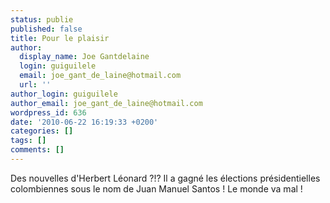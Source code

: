 ```yaml
---
status: publie
published: false
title: Pour le plaisir
author:
  display_name: Joe Gantdelaine
  login: guiguilele
  email: joe_gant_de_laine@hotmail.com
  url: ''
author_login: guiguilele
author_email: joe_gant_de_laine@hotmail.com
wordpress_id: 636
date: '2010-06-22 16:19:33 +0200'
categories: []
tags: []
comments: []
---
```

Des nouvelles d'Herbert Léonard ?!? Il a gagné les élections présidentielles colombiennes sous le nom de Juan Manuel Santos ! Le monde va mal !
